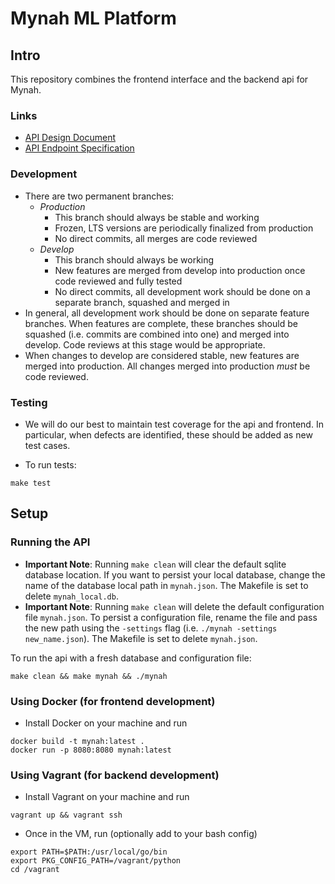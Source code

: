 # Mynah ML Platform

## Intro
This repository combines the frontend interface and the backend api for Mynah.

### Links
- [API Design Document](docs/api_design_doc.md)
- [API Endpoint Specification](docs/endpoints.md)

### Development
- There are two permanent branches:
  - _Production_
    - This branch should always be stable and working
    - Frozen, LTS versions are periodically finalized from production
    - No direct commits, all merges are code reviewed
  - _Develop_
    - This branch should always be working
    - New features are merged from develop into production once code reviewed and fully tested
    - No direct commits, all development work should be done on a separate branch, squashed and merged in
- In general, all development work should be done on separate feature branches. When features are complete, these branches should be squashed (i.e. commits are combined into one) and merged into develop. Code reviews at this stage would be appropriate.
- When changes to develop are considered stable, new features are merged into production. All changes merged into production _must_ be code reviewed.

### Testing
- We will do our best to maintain test coverage for the api and frontend. In particular, when defects are identified, these should be added as new test cases.

- To run tests:
```
make test
```

## Setup

### Running the API
- **Important Note**: Running `make clean` will clear the default sqlite database location. If you want to persist your local database, change the name of the database local path in `mynah.json`. The Makefile is set to delete `mynah_local.db`.
- **Important Note**: Running `make clean` will delete the default configuration file `mynah.json`. To persist a configuration file, rename the file and pass the new path using the `-settings` flag (i.e. `./mynah -settings new_name.json`). The Makefile is set to delete `mynah.json`.

To run the api with a fresh database and configuration file:
```
make clean && make mynah && ./mynah
```

### Using Docker (for frontend development)
- Install Docker on your machine and run
```
docker build -t mynah:latest .
docker run -p 8080:8080 mynah:latest
```

### Using Vagrant (for backend development)
- Install Vagrant on your machine and run
```
vagrant up && vagrant ssh
```
- Once in the VM, run (optionally add to your bash config)
```
export PATH=$PATH:/usr/local/go/bin
export PKG_CONFIG_PATH=/vagrant/python
cd /vagrant
```
